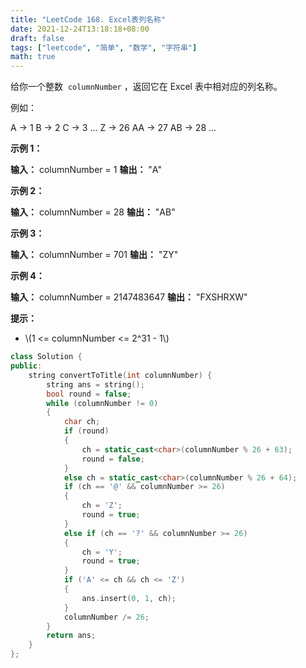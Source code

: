 ```yaml
---
title: "LeetCode 168. Excel表列名称"
date: 2021-12-24T13:18:18+08:00
draft: false
tags: ["leetcode", "简单", "数学", "字符串"]
math: true
---
```


给你一个整数  `columnNumber` ，返回它在 Excel 表中相对应的列名称。

例如：

A -> 1
B -> 2
C -> 3
...
Z -> 26
AA -> 27
AB -> 28
...

<!--more-->

**示例 1：**

**输入：** columnNumber = 1
**输出：** "A"

**示例 2：**

**输入：** columnNumber = 28
**输出：** "AB"

**示例 3：**

**输入：** columnNumber = 701
**输出：** "ZY"

**示例 4：**

**输入：** columnNumber = 2147483647
**输出：** "FXSHRXW"

**提示：**

- \\(1 <= columnNumber <= 2^31 - 1\\)

```cpp
class Solution {
public:
    string convertToTitle(int columnNumber) {
        string ans = string();
        bool round = false;
        while (columnNumber != 0)
        {
            char ch;
            if (round)
            {
                ch = static_cast<char>(columnNumber % 26 + 63);
                round = false;
            }
            else ch = static_cast<char>(columnNumber % 26 + 64);
            if (ch == '@' && columnNumber >= 26)
            {
                ch = 'Z';
                round = true;
            }
            else if (ch == '?' && columnNumber >= 26)
            {
                ch = 'Y';
                round = true;
            }
            if ('A' <= ch && ch <= 'Z')
            {
                ans.insert(0, 1, ch);
            }
            columnNumber /= 26;
        }
        return ans;
    }
};
```
